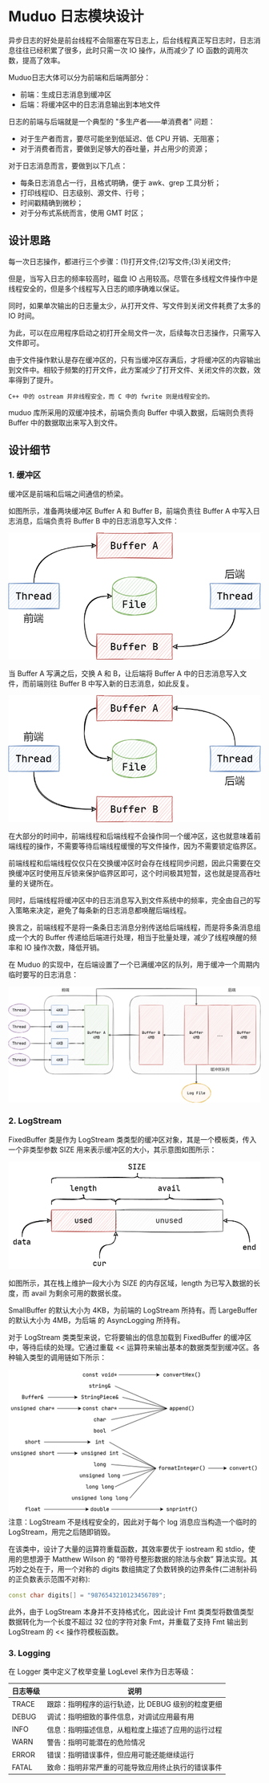 # Muduo 日志模块设计

异步日志的好处是前台线程不会阻塞在写日志上，后台线程真正写日志时，日志消息往往已经积累了很多，此时只需一次 IO 操作，从而减少了 IO 函数的调用次数，提高了效率。

Muduo日志大体可以分为前端和后端两部分：
- 前端：生成日志消息到缓冲区
- 后端：将缓冲区中的日志消息输出到本地文件

日志的前端与后端就是一个典型的 "多生产者——单消费者" 问题：
- 对于生产者而言，要尽可能坐到低延迟、低 CPU 开销、无阻塞；
- 对于消费者而言，要做到足够大的吞吐量，并占用少的资源；
  
对于日志消息而言，要做到以下几点：
- 每条日志消息占一行，且格式明确，便于 awk、grep 工具分析；
- 打印线程ID、日志级别、源文件、行号；
- 时间戳精确到微秒；
- 对于分布式系统而言，使用 GMT 时区；

## 设计思路

每一次日志操作，都进行三个步骤：(1)打开文件;(2)写文件;(3)关闭文件;

但是，当写入日志的频率较高时，磁盘 IO 占用较高。尽管在多线程文件操作中是线程安全的，但是多个线程写入日志的顺序确难以保证。

同时，如果单次输出的日志量太少，从打开文件、写文件到关闭文件耗费了太多的 IO 时间。

为此，可以在应用程序启动之初打开全局文件一次，后续每次日志操作，只需写入文件即可。

由于文件操作默认是存在缓冲区的，只有当缓冲区存满后，才将缓冲区的内容输出到文件中。相较于频繁的打开文件，此方案减少了打开文件、关闭文件的次数，效率得到了提升。

    C++ 中的 ostream 并非线程安全，而 C 中的 fwrite 则是线程安全的。

muduo 库所采用的双缓冲技术，前端负责向 Buffer 中填入数据，后端则负责将 Buffer 中的数据取出来写入到文件。

## 设计细节

### 1. 缓冲区

缓冲区是前端和后端之间通信的桥梁。

如图所示，准备两块缓冲区 Buffer A 和 Buffer B，前端负责往 Buffer A 中写入日志消息，后端负责将 Buffer B 中的日志消息写入文件：

![alt text](photos/logger1.png)

当 Buffer A 写满之后，交换 A 和 B，让后端将 Buffer A 中的日志消息写入文件，而前端则往 Buffer B 中写入新的日志消息，如此反复。

![alt text](photos/logger2.png)

在大部分的时间中，前端线程和后端线程不会操作同一个缓冲区，这也就意味着前端线程的操作，不需要等待后端线程缓慢的写文件操作，因为不需要锁定临界区。

前端线程和后端线程仅仅只在交换缓冲区时会存在线程同步问题，因此只需要在交换缓冲区时使用互斥锁来保护临界区即可，这个时间极其短暂，这也就是提高吞吐量的关键所在。

同时，后端线程将缓冲区中的日志消息写入到文件系统中的频率，完全由自己的写入策略来决定，避免了每条新的日志消息都唤醒后端线程。

换言之，前端线程不是将一条条日志消息分别传送给后端线程，而是将多条消息组成一个大的 Buffer 传递给后端进行处理，相当于批量处理，减少了线程唤醒的频率和 IO 操作次数，降低开销。

在 Muduo 的实现中，在后端设置了一个已满缓冲区的队列，用于缓冲一个周期内临时要写的日志消息：

![alt text](photos/logger3.png)

### 2. LogStream

FixedBuffer 类是作为 LogStream 类类型的缓冲区对象，其是一个模板类，传入一个非类型参数 SIZE 用来表示缓冲区的大小，其示意图如图所示：

![alt text](photos/logger4.png)

如图所示，其在栈上维护一段大小为 SIZE 的内存区域，length 为已写入数据的长度，而 avail 为剩余可用的数据长度。

SmallBuffer 的默认大小为 4KB，为前端的 LogStream 所持有。而 LargeBuffer 的默认大小为 4MB，为后端 的 AsyncLogging 所持有。

对于 LogStream 类类型来说，它将要输出的信息加载到 FixedBuffer 的缓冲区中，等待后续的处理。它通过重载 << 运算符来输出基本的数据类型到缓冲区。各种输入类型的调用链如下所示：

![alt text](photos/logger5.png)
    注意：LogStream 不是线程安全的，因此对于每个 log 消息应当构造一个临时的 LogStream，用完之后随即销毁。

在该类中，设计了大量的运算符重载函数，其效率要优于 iostream 和 stdio，使用的思想源于 Matthew Wilson 的 “带符号整形数据的除法与余数” 算法实现。其巧妙之处在于，用一个对称的 digits 数组搞定了负数转换的边界条件(二进制补码的正负数表示范围不对称):
```C++
const char digits[] = "9876543210123456789";
````
此外，由于 LogStream 本身并不支持格式化，因此设计 Fmt 类类型将数值类型数据转化为一个长度不超过 32 位的字符对象 Fmt，并重载了支持 Fmt 输出到 LogStream 的 << 操作符模板函数。

### 3. Logging

在 Logger 类中定义了枚举变量 LogLevel 来作为日志等级：

| 日志等级 | 说明 |
| ----- | ----- |
|TRACE	|跟踪：指明程序的运行轨迹，比 DEBUG 级别的粒度更细|
|DEBUG	|调试：指明细致的事件信息，对调试应用最有用|
|INFO	|信息：指明描述信息，从粗粒度上描述了应用的运行过程|
|WARN	|警告：指明可能潜在的危险情况|
|ERROR	|错误：指明错误事件，但应用可能还能继续运行|
|FATAL	|致命：指明非常严重的可能导致应用终止执行的错误事件|